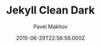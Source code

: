 ---
title: Jekyll Clean Dark
github: https://github.com/streetturtle/jekyll-clean-dark
demo: https://pavelmakhov.com/jekyll-clean-dark/
author: Pavel Makhov
ssg:
  - Jekyll
cms:
  - Markdown
date: 2015-06-29T22:56:56.000Z
description: Dark clean theme for jekyll
draft: true
publish_date: '2015-06-29T22:56:56Z'
update_date: '2020-05-27T00:31:17Z'
github_star: 207
github_fork: 135
---